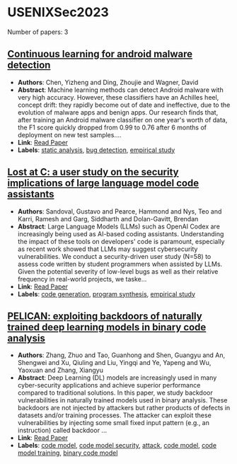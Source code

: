 # USENIXSec2023

Number of papers: 3

## [Continuous learning for android malware detection](paper_2.md)
- **Authors**: Chen, Yizheng and Ding, Zhoujie and Wagner, David
- **Abstract**: Machine learning methods can detect Android malware with very high accuracy. However, these classifiers have an Achilles heel, concept drift: they rapidly become out of date and ineffective, due to the evolution of malware apps and benign apps. Our research finds that, after training an Android malware classifier on one year's worth of data, the F1 score quickly dropped from 0.99 to 0.76 after 6 months of deployment on new test samples....
- **Link**: [Read Paper](https://surrealyz.github.io/files/pubs/sec23winter-active-learning-prepub.pdf)
- **Labels**: [static analysis](../../labels/static_analysis.md), [bug detection](../../labels/bug_detection.md), [empirical study](../../labels/empirical_study.md)


## [Lost at C: a user study on the security implications of large language model code assistants](paper_1.md)
- **Authors**: Sandoval, Gustavo and Pearce, Hammond and Nys, Teo and Karri, Ramesh and Garg, Siddharth and Dolan-Gavitt, Brendan
- **Abstract**: Large Language Models (LLMs) such as OpenAI Codex are increasingly being used as AI-based coding assistants. Understanding the impact of these tools on developers' code is paramount, especially as recent work showed that LLMs may suggest cybersecurity vulnerabilities. We conduct a security-driven user study (N=58) to assess code written by student programmers when assisted by LLMs. Given the potential severity of low-level bugs as well as their relative frequency in real-world projects, we taske...
- **Link**: [Read Paper](https://arxiv.org/pdf/2208.09727)
- **Labels**: [code generation](../../labels/code_generation.md), [program synthesis](../../labels/program_synthesis.md), [empirical study](../../labels/empirical_study.md)


## [PELICAN: exploiting backdoors of naturally trained deep learning models in binary code analysis](paper_3.md)
- **Authors**: Zhang, Zhuo and Tao, Guanhong and Shen, Guangyu and An, Shengwei and Xu, Qiuling and Liu, Yingqi and Ye, Yapeng and Wu, Yaoxuan and Zhang, Xiangyu
- **Abstract**: Deep Learning (DL) models are increasingly used in many cyber-security applications and achieve superior performance compared to traditional solutions. In this paper, we study backdoor vulnerabilities in naturally trained models used in binary analysis. These backdoors are not injected by attackers but rather products of defects in datasets and/or training processes. The attacker can exploit these vulnerabilities by injecting some small fixed input pattern (e.g., an instruction) called backdoor ...
- **Link**: [Read Paper](https://www.usenix.org/system/files/usenixsecurity23-zhang-zhuo-pelican.pdf)
- **Labels**: [code model](../../labels/code_model.md), [code model security](../../labels/code_model_security.md), [attack](../../labels/attack.md), [code model](../../labels/code_model.md), [code model training](../../labels/code_model_training.md), [binary code model](../../labels/binary_code_model.md)
